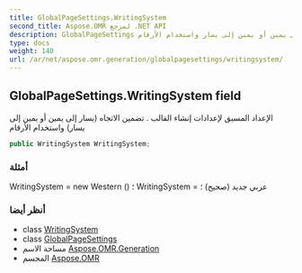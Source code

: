 ```yaml
---
title: GlobalPageSettings.WritingSystem
second_title: Aspose.OMR لمرجع .NET API
description: GlobalPageSettings مجال. الإعداد المسبق لإعدادات إنشاء القالب . تضمين الاتجاه يسار إلى يمين أو يمين إلى يسار واستخدام الأرقام
type: docs
weight: 140
url: /ar/net/aspose.omr.generation/globalpagesettings/writingsystem/
---
```

## GlobalPageSettings.WritingSystem field

الإعداد المسبق لإعدادات إنشاء القالب . تضمين الاتجاه (يسار إلى يمين أو يمين إلى يسار) واستخدام الأرقام

```csharp
public WritingSystem WritingSystem;
```

### أمثلة

WritingSystem = new Western () ؛ WritingSystem = عربي جديد (صحيح) ؛

### أنظر أيضا

* class [WritingSystem](../../../aspose.omr.generation.writingsystems/writingsystem/)
* class [GlobalPageSettings](../)
* مساحة الاسم [Aspose.OMR.Generation](../../globalpagesettings/)
* المجسم [Aspose.OMR](../../../)


